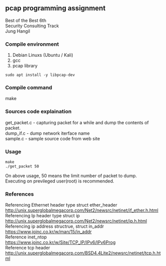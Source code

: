 ## pcap programming assignment

Best of the Best 6th    
Security Consulting Track    
Jung Hangil

### Compile environment

1. Debian Linuxs (Ubuntu / Kali)
2. gcc
3. pcap library
```
sudo apt install -y libpcap-dev
```

### Compile command

make

### Sources code explaination

get_packet.c - capturing packet for a while and dump the contents of packet.    
dump_if.c - dump network iterface name    
sample.c - sample source code from web site


### Usage
```
make
./get_packet 50
```

On above usage, 50 means the limit number of packet to dump.    
Executing on previleged user(root) is recommended.


### References

Referencing Ethernet header type struct ether_header    
http://unix.superglobalmegacorp.com/Net2/newsrc/netinet/if_ether.h.html    
Referencing Ip header type struct ip     
http://unix.superglobalmegacorp.com/Net2/newsrc/netinet/ip.h.html     
Referencing ip address structrue, struct in_addr    
https://www.joinc.co.kr/w/man/15/in_addr    
Reference inet_ntop    
https://www.joinc.co.kr/w/Site/TCP_IP/IPv6/IPv6Prog    
Reference tcp header    
http://unix.superglobalmegacorp.com/BSD4.4Lite2/newsrc/netinet/tcp.h.html    

